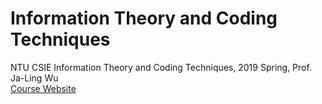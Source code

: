 # Information Theory and Coding Techniques
NTU CSIE Information Theory and Coding Techniques, 2019 Spring, Prof. Ja-Ling Wu  
[Course Website](http://www.cmlab.csie.ntu.edu.tw/~itct/#)
